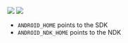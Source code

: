 [![](https://images.microbadger.com/badges/version/jhasse/android-ndk.svg)](https://microbadger.com/images/jhasse/android-ndk "Get your own version badge on microbadger.com") [![](https://images.microbadger.com/badges/image/jhasse/android-ndk.svg)](https://microbadger.com/images/jhasse/android-ndk "Get your own image badge on microbadger.com")

* `ANDROID_HOME` points to the SDK
* `ANDROID_NDK_HOME` points to the NDK
